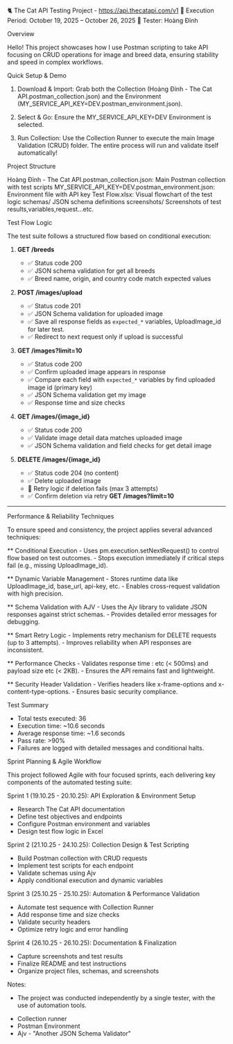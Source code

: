 🐈 The Cat API Testing Project - https://api.thecatapi.com/v1
📅 Execution Period: October 19, 2025 – October 26, 2025
👤 Tester: Hoàng Đỉnh

Overview

Hello! This project showcases how I use Postman scripting to take API
focusing on CRUD operations for image and breed data, ensuring stability and speed in complex workflows.


Quick Setup & Demo

1. Download & Import: Grab both the Collection (Hoàng Đỉnh - The Cat API.postman_collection.json) and the Environment (MY_SERVICE_API_KEY=DEV.postman_environment.json).

2. Select & Go: Ensure the MY_SERVICE_API_KEY=DEV Environment is selected.

3. Run Collection: Use the Collection Runner to execute the main Image Validation (CRUD) folder. The entire process will run and validate itself automatically!


Project Structure

Hoàng Đỉnh - The Cat API.postman_collection.json: 	Main Postman collection with test scripts
MY_SERVICE_API_KEY=DEV.postman_environment.json:	Environment file with API key
Test Flow.xlsx:										Visual flowchart of the test logic
schemas/											JSON schema definitions
screenshots/										Screenshots of test results,variables,request...etc.


Test Flow Logic

The test suite follows a structured flow based on conditional execution:

1. **GET /breeds**
   - ✅ Status code 200
   - ✅ JSON schema validation for get all breeds
   - ✅ Breed name, origin, and country code match expected values


2. **POST /images/upload**
   - ✅ Status code 201
   - ✅ JSON Schema validation for uploaded image
   - ✅ Save all response fields as `expected_*` variables, UploadImage_id for later test.
   - ✅ Redirect to next request only if upload is successful

3. **GET /images?limit=10**
   - ✅ Status code 200
   - ✅ Confirm uploaded image appears in response
   - ✅ Compare each field with `expected_*` variables by find uploaded image id (primary key)
   - ✅ JSON Schema validation get my image
   - ✅ Response time and size checks

4. **GET /images/{image_id}**
   - ✅ Status code 200
   - ✅ Validate image detail data matches uploaded image
   - ✅ JSON Schema validation and field checks for get detail image

5. **DELETE /images/{image_id}**
   - ✅ Status code 204 (no content)
   - ✅ Delete uploaded image
   - 🔁 Retry logic if deletion fails (max 3 attempts)
   - ✅ Confirm deletion via retry **GET /images?limit=10**

---

Performance & Reliability Techniques

To ensure speed and consistency, the project applies several advanced techniques:

** Conditional Execution
    - Uses pm.execution.setNextRequest() to control flow based on test outcomes.
    - Stops execution immediately if critical steps fail (e.g., missing UploadImage_id).
	
** Dynamic Variable Management
	- Stores runtime data like UploadImage_id, base_url, api-key, etc.
	- Enables cross-request validation with high precision.
	
** Schema Validation with AJV
	- Uses the Ajv library to validate JSON responses against strict schemas.
	- Provides detailed error messages for debugging.
	
** Smart Retry Logic
	- Implements retry mechanism for DELETE requests (up to 3 attempts).
	- Improves reliability when API responses are inconsistent.
	
** Performance Checks
	- Validates response time : etc (< 500ms) and payload size etc (< 2KB).
	- Ensures the API remains fast and lightweight.
	
** Security Header Validation
	- Verifies headers like x-frame-options and x-content-type-options.
	- Ensures basic security compliance.

Test Summary

- Total tests executed: 36
- Execution time: ~10.6 seconds
- Average response time: ~1.6 seconds
- Pass rate: >90%
- Failures are logged with detailed messages and conditional halts.


Sprint Planning & Agile Workflow

This project followed Agile with four focused sprints, each delivering key components of the automated testing suite:

Sprint 1 (19.10.25 - 20.10.25): API Exploration & Environment Setup
- Research The Cat API documentation
- Define test objectives and endpoints
- Configure Postman environment and variables
- Design test flow logic in Excel

Sprint 2 (21.10.25 - 24.10.25): Collection Design & Test Scripting
- Build Postman collection with CRUD requests
- Implement test scripts for each endpoint
- Validate schemas using Ajv
- Apply conditional execution and dynamic variables

Sprint 3 (25.10.25 - 25.10.25): Automation & Performance Validation
- Automate test sequence with Collection Runner
- Add response time and size checks
- Validate security headers
- Optimize retry logic and error handling

Sprint 4 (26.10.25 - 26.10.25): Documentation & Finalization
- Capture screenshots and test results
- Finalize README and test instructions
- Organize project files, schemas, and screenshots


Notes:
- The project was conducted independently by a single tester, with the use of automation tools.
 + Collection runner
 + Postman Environment
 + Ajv - "Another JSON Schema Validator"
 
